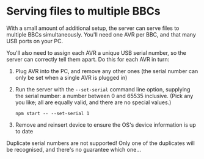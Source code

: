 # Serving files to multiple BBCs

With a small amount of additional setup, the server can serve files to
multiple BBCs simultaneously. You'll need one AVR per BBC, and that
many USB ports on your PC.

You'll also need to assign each AVR a unique USB serial number, so the
server can correctly tell them apart. Do this for each AVR in turn:

1. Plug AVR into the PC, and remove any other ones (the serial number
   can only be set when a single AVR is plugged in)
   
2. Run the server with the `--set-serial` command line option,
   supplying the serial number: a number between 0 and 65535
   inclusive. (Pick any you like; all are equally valid, and there are
   no special values.)
   
       npm start -- --set-serial 1
	   
3. Remove and reinsert device to ensure the OS's device information is
   up to date

Duplicate serial numbers are not supported! Only one of the duplicates
will be recognised, and there's no guarantee which one...
